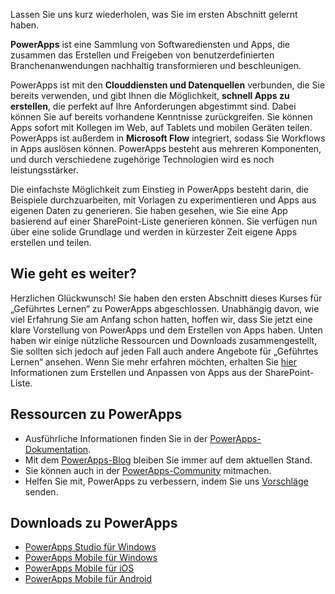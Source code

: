 Lassen Sie uns kurz wiederholen, was Sie im ersten Abschnitt gelernt haben.

**PowerApps** ist eine Sammlung von Softwarediensten und Apps, die zusammen das Erstellen und Freigeben von benutzerdefinierten Branchenanwendungen nachhaltig transformieren und beschleunigen.

PowerApps ist mit den **Clouddiensten und Datenquellen** verbunden, die Sie bereits verwenden, und gibt Ihnen die Möglichkeit, **schnell Apps zu erstellen**, die perfekt auf Ihre Anforderungen abgestimmt sind. Dabei können Sie auf bereits vorhandene Kenntnisse zurückgreifen. Sie können Apps sofort mit Kollegen im Web, auf Tablets und mobilen Geräten teilen. PowerApps ist außerdem in **Microsoft Flow** integriert, sodass Sie Workflows in Apps auslösen können. PowerApps besteht aus mehreren Komponenten, und durch verschiedene zugehörige Technologien wird es noch leistungsstärker.

Die einfachste Möglichkeit zum Einstieg in PowerApps besteht darin, die Beispiele durchzuarbeiten, mit Vorlagen zu experimentieren und Apps aus eigenen Daten zu generieren. Sie haben gesehen, wie Sie eine App basierend auf einer SharePoint-Liste generieren können. Sie verfügen nun über eine solide Grundlage und werden in kürzester Zeit eigene Apps erstellen und teilen. 

## <a name="whats-next"></a>Wie geht es weiter?
Herzlichen Glückwunsch! Sie haben den ersten Abschnitt dieses Kurses für „Geführtes Lernen“ zu PowerApps abgeschlossen. Unabhängig davon, wie viel Erfahrung Sie am Anfang schon hatten, hoffen wir, dass Sie jetzt eine klare Vorstellung von PowerApps und dem Erstellen von Apps haben. Unten haben wir einige nützliche Ressourcen und Downloads zusammengestellt, Sie sollten sich jedoch auf jeden Fall auch andere Angebote für „Geführtes Lernen“ ansehen. Wenn Sie mehr erfahren möchten, erhalten Sie [hier](https://docs.microsoft.com/powerapps/guided-learning/create-app-sharepoint#step-1) Informationen zum Erstellen und Anpassen von Apps aus der SharePoint-Liste.

## <a name="powerapps-resources"></a>Ressourcen zu PowerApps
* Ausführliche Informationen finden Sie in der [PowerApps-Dokumentation](https://docs.microsoft.com/powerapps/).
* Mit dem [PowerApps-Blog](https://powerapps.microsoft.com/blog/) bleiben Sie immer auf dem aktuellen Stand.
* Sie können auch in der [PowerApps-Community](https://powerusers.microsoft.com/t5/PowerApps-Community/ct-p/PowerApps1) mitmachen.
* Helfen Sie mit, PowerApps zu verbessern, indem Sie uns [Vorschläge](https://powerusers.microsoft.com/t5/PowerApps-Ideas/idb-p/PowerAppsIdeas) senden.

## <a name="powerapps-downloads"></a>Downloads zu PowerApps
* [PowerApps Studio für Windows](https://aka.ms/powerappswin)
* [PowerApps Mobile für Windows](https://aka.ms/powerappswin)
* [PowerApps Mobile für iOS](https://aka.ms/powerappsios)
* [PowerApps Mobile für Android](https://aka.ms/powerappsandroid)

